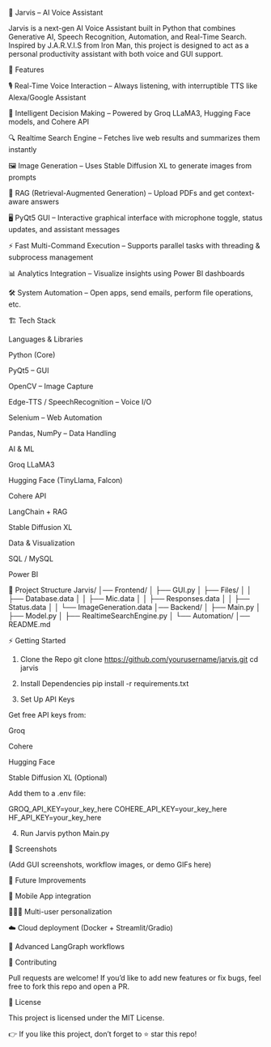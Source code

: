 🧠 Jarvis – AI Voice Assistant

Jarvis is a next-gen AI Voice Assistant built in Python that combines Generative AI, Speech Recognition, Automation, and Real-Time Search. Inspired by J.A.R.V.I.S from Iron Man, this project is designed to act as a personal productivity assistant with both voice and GUI support.

🚀 Features

🎙️ Real-Time Voice Interaction – Always listening, with interruptible TTS like Alexa/Google Assistant

🤖 Intelligent Decision Making – Powered by Groq LLaMA3, Hugging Face models, and Cohere API

🔍 Realtime Search Engine – Fetches live web results and summarizes them instantly

🖼️ Image Generation – Uses Stable Diffusion XL to generate images from prompts

📂 RAG (Retrieval-Augmented Generation) – Upload PDFs and get context-aware answers

🖥️ PyQt5 GUI – Interactive graphical interface with microphone toggle, status updates, and assistant messages

⚡ Fast Multi-Command Execution – Supports parallel tasks with threading & subprocess management

📊 Analytics Integration – Visualize insights using Power BI dashboards

🛠️ System Automation – Open apps, send emails, perform file operations, etc.

🏗️ Tech Stack

Languages & Libraries

Python (Core)

PyQt5 – GUI

OpenCV – Image Capture

Edge-TTS / SpeechRecognition – Voice I/O

Selenium – Web Automation

Pandas, NumPy – Data Handling

AI & ML

Groq LLaMA3

Hugging Face (TinyLlama, Falcon)

Cohere API

LangChain + RAG

Stable Diffusion XL

Data & Visualization

SQL / MySQL

Power BI

📂 Project Structure
Jarvis/
│── Frontend/
│   ├── GUI.py
│   ├── Files/
│   │   ├── Database.data
│   │   ├── Mic.data
│   │   ├── Responses.data
│   │   ├── Status.data
│   │   └── ImageGeneration.data
│── Backend/
│   ├── Main.py
│   ├── Model.py
│   ├── RealtimeSearchEngine.py
│   └── Automation/
│── README.md

⚡ Getting Started
1. Clone the Repo
git clone https://github.com/yourusername/jarvis.git
cd jarvis

2. Install Dependencies
pip install -r requirements.txt

3. Set Up API Keys

Get free API keys from:

Groq

Cohere

Hugging Face

Stable Diffusion XL (Optional)

Add them to a .env file:

GROQ_API_KEY=your_key_here
COHERE_API_KEY=your_key_here
HF_API_KEY=your_key_here

4. Run Jarvis
python Main.py

📸 Screenshots

(Add GUI screenshots, workflow images, or demo GIFs here)

🌟 Future Improvements

📱 Mobile App integration

🧑‍🤝‍🧑 Multi-user personalization

☁️ Cloud deployment (Docker + Streamlit/Gradio)

🔗 Advanced LangGraph workflows

🤝 Contributing

Pull requests are welcome! If you’d like to add new features or fix bugs, feel free to fork this repo and open a PR.

📜 License

This project is licensed under the MIT License.

👉 If you like this project, don’t forget to ⭐ star this repo!
